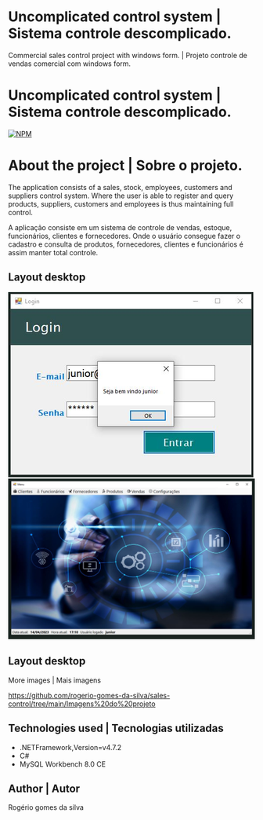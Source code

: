# Uncomplicated control system | Sistema controle descomplicado.
 Commercial sales control project with windows form. |  Projeto controle de vendas comercial com windows form.

# Uncomplicated control system | Sistema controle descomplicado.
[![NPM](https://img.shields.io/npm/l/react)](https://github.com/rogerio-gomes-da-silva/sales-control/blob/main/license) 

# About the project | Sobre o projeto.

The application consists of a sales, stock, employees, customers and suppliers control system. Where the user is able to register and query products, suppliers, customers and employees is thus maintaining full control. 

A aplicação consiste em um sistema de controle de vendas, estoque, funcionários, clientes e fornecedores. Onde o usuário consegue fazer o cadastro e consulta de produtos, fornecedores, clientes e funcionários é assim manter total controle.

## Layout desktop
![Desktop 1](https://github.com/rogerio-gomes-da-silva/sales-control/blob/main/Imagens%20do%20projeto/imagem2.JPG)
![Desktop 2](https://github.com/rogerio-gomes-da-silva/sales-control/blob/main/Imagens%20do%20projeto/imagem3.JPG)

## Layout desktop
More images | Mais imagens


https://github.com/rogerio-gomes-da-silva/sales-control/tree/main/Imagens%20do%20projeto

## Technologies used | Tecnologias utilizadas

- .NETFramework,Version=v4.7.2
- C# 
- MySQL Workbench 8.0 CE

## Author | Autor

Rogério gomes da silva
